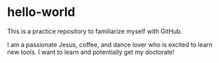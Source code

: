 # hello-world
This is a practice repository to familiarize myself with GitHub.

I am a passionate Jesus, coffee, and dance lover who is excited to learn new tools.
I want to learn and potentially get my doctorate!

